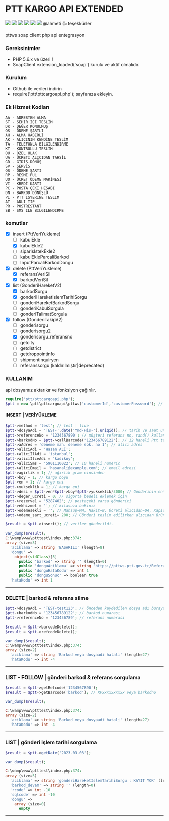 # PTT KARGO API EXTENDED
![](https://img.shields.io/badge/Ver.-1.0.1-dark) ![](https://img.shields.io/badge/Author-trfoxs-blue) ![](https://img.shields.io/badge/profile-semihbtr-green?logo=linkedin&style=flat-square) ![](https://shields.io/badge/license-MIT-informational) ![](https://img.shields.io/badge/english-red) ![](https://img.shields.io/badge/turkish-red) @ahmeti :+1: teşekkürler

pttws soap client php api entegrasyon

### Gereksinimler
- PHP 5.6.x ve üzeri !
- SoapClient extension_loaded('soap') kurulu ve aktif olmalıdır.

### Kurulum
- Github ile verileri indirin
- require('ptt\pttcargoapi.php'); sayfanıza ekleyin.

### Ek Hizmet Kodları
```
AA - ADRESTEN ALMA
ST - ŞEHİR İÇİ TESLİM
DK - DEĞER KONULMUŞ
OS - ÖDEME ŞARTLI
AH - ALMA HABERLİ
AK - ALICININ KENDİNE TESLİM
TA - TELEFONLA BİLGİLENDİRME
KT - KONTROLLU TESLIM
OU - ÖZEL ULAK
UA - ÜCRETİ ALICIDAN TAHSİL
GD - GİDİŞ-DÖNÜŞ
SV - SERVİS
OS - ÖDEME ŞARTI
RP - RESMİ PUL
UO - ÜCRET ÖDEME MAKİNESİ
VI - KREDİ KARTI
PC - POSTA ÇEKİ HESABI
DN - BARKOD DÖNÜŞLÜ
PI - PTT ISYERINE TESLIM
AT - ADLI TIP
PR - POSTRESTANT
SB - SMS ILE BILGILENDIRME
```

### komutlar
- [x] insert (PttVeriYukleme)
  - [ ] kabulEkle
  - [x] kabulEkle2
  - [ ] siparisIstekEkle2
  - [ ] kabulEkleParcaliBarkod
  - [ ] InputParcaliBarkodDongu
- [x] delete (PttVeriYukleme)
  - [x] referansVeriSil
  - [x] barkodVeriSil
- [x] list (GonderiHareketV2)
  - [x] barkodSorgu
  - [x] gonderiHareketIslemTarihiSorgu
  - [ ] gonderiHareketBarkodSorgu
  - [ ] gonderiKabulSorgula
  - [ ] gonderiTalimatSorgula
- [x] follow (GonderiTakipV2)
    - [ ] gonderisorgu
    - [ ] gonderisorgu2
    - [x] gonderisorgu_referansno 
    - [ ] getcity
    - [ ] getdistrict
    - [ ] getdroppointinfo
    - [ ] shipmentinquiryen
    - [ ] referanssorgu (kaldırılmıştır|deprecated)
    
### KULLANIM
api dosyamız aktarıkır ve fonksiyon çağırılır.
```php
require('ptt/pttcargoapi.php');
$ptt = new \ptt\pttcargoapi\pttws('customerId','customerPassword'); // ptt tarafından verilen kodlar
```
#### INSERT | VERİYÜKLEME

```php
$ptt->method = 'test'; // test | live
$ptt->dosyaAdi = 'TEST-'.date('Ymd-His-').uniqid(); // tarih ve saat uniqid
$ptt->referenceNo = '1234567890'; // müşteri referans no, rand() kullanılabilir
$ptt->barkodNo = $ptt->callBarcode('123456789122'); // 12 haneli Ptt tarafından size temin edilen barkod aralığı varsa otomatik hesaplar
$ptt->aAdres = 'deneme mah. deneme sok. no 1'; // alici adres
$ptt->aliciAdi = 'Hasan ALİ';
$ptt->aliciIlAdi = 'istanbul';
$ptt->aliciIlceAdi = 'kadıköy';
$ptt->aliciSms = '5901110022'; // 10 haneli numeric
$ptt->aliciEmail = 'hasanali@example.com'; // email adresi
$ptt->agirlik = 1; // ağırlık gram cinsinden
$ptt->boy = 1; // kargo boyu
$ptt->en = 1; // kargo eni
$ptt->yukseklik = 1; // kargo eni
$ptt->desi = $ptt->en*$ptt->boy*$ptt->yukseklik/3000; // Gönderinin en*boy*yükseklik/3000 formülü ile hesaplanır. yoksa 1 yazınız
$ptt->deger_ucreti = 0; // sigorta bedeli eklemek için
$ptt->rezerve1 = '5287402'; // postaçeki varsa gönderici
$ptt->ekhizmet = ''; // kılavuza bakınız
$ptt->odemesekli = ''; // Mahsup=MH, Nakit=N, Ücreti alıcıdan=UA, Kapıda Ödeme=N1
$ptt->odeme_sart_ucreti= 200; // Gönderi teslim edilirken alıcıdan ürün fiyatı temin edilecekse gönderilir yoksa 0 yazınız

$result = $ptt->insert(); // veriler gönderildi.

var_dump($result);
C:\wamp\www\ptttest\index.php:374:
array (size=3)
  'aciklama' => string 'BASARILI' (length=8)
  'dongu' => 
    object(stdClass)[5]
      public 'barkod' => string '' (length=0)
      public 'donguAciklama' => string 'https://pttws.ptt.gov.tr/ReferansSorgu/faces/referansSorgu.xhtml?musteri_no=785675890&referans=1234567890&guid=vpPUdQ933OhUTYyM0lSYzw' (length=132)
      public 'donguHataKodu' => int 1
      public 'donguSonuc' => boolean true
  'hataKodu' => int 1
```
----
### DELETE | barkod & referans silme
```php
$ptt->dosyaAdi = 'TEST-test123'; // önceden kaydedilen dosya adı buraya
$ptt->barkodNo = '123456789122'; // barkod numarası
$ptt->referenceNo = '123456789'; // referans numarası

$result = $ptt->barcodeDelete();
$result = $ptt->refcodeDelete();

var_dump($result);
C:\wamp\www\ptttest\index.php:374:
array (size=2)
  'aciklama' => string 'Barkod veya dosyaadi hatali' (length=27)
  'hataKodu' => int -4
```
----
### LIST - FOLLOW | gönderi barkod & referans sorgulama
```php
$result = $ptt->getRefcode('1234567890');
$result = $ptt->getBarcode('barkod'); // KPxxxxxxxxxx veya barkodno

var_dump($result);

C:\wamp\www\ptttest\index.php:374:
array (size=2)
  'aciklama' => string 'Barkod veya dosyaadi hatali' (length=27)
  'hataKodu' => int -4

```
----
### LIST | gönderi işlem tarihi sorgulama
```php
$result = $ptt->getDate('2023-03-03');

var_dump($result);

C:\wamp\www\ptttest\index.php:374:
array (size=5)
  'aciklama' => string 'gonderiHareketIslemTarihiSorgu : KAYIT YOK' (length=42)
  'barkod_devam' => string '' (length=0)
  'rcode' => int -10
  'sqlcode' => int -10
  'dongu' => 
    array (size=0)
      empty

```
----

